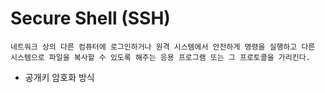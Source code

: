 # Secure Shell (SSH)

    네트워크 상의 다른 컴퓨터에 로그인하거나 원격 시스템에서 안전하게 명령을 실행하고 다른 시스템으로 파일을 복사할 수 있도록 해주는 응용 프로그램 또는 그 프로토콜을 가리킨다.

- 공개키 암호화 방식
